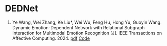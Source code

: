 # DEDNet
1. Ye Wang, Wei Zhang, Ke Liu*, Wei Wu, Feng Hu, Hong Yu, Guoyin Wang. Dynamic Emotion-Dependent Network with Relational Subgraph Interaction for Multimodal Emotion Recognition [J]. IEEE Transactions on Affective Computing. 2024. [pdf](https://ieeexplore.ieee.org/abstract/document/10680310?casa_token=vcJgQz7-oOoAAAAA:aC1TU8fMzie06qcWov8N29Q5bDk7COkg8VwMmhZGSacbLCh0Rz0w8r8S9FUadoi8IMACLNxTbw) [Code](https://github.com/NLPAlchemist/DEDNet)
